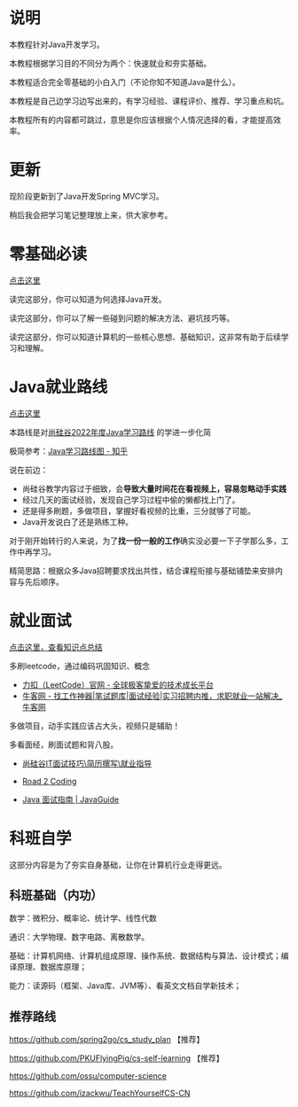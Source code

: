 # 说明

本教程针对Java开发学习。

本教程根据学习目的不同分为两个：快速就业和夯实基础。

本教程适合完全零基础的小白入门（不论你知不知道Java是什么）。

本教程是自己边学习边写出来的，有学习经验、课程评价、推荐、学习重点和坑。

本教程所有的内容都可跳过，意思是你应该根据个人情况选择的看，才能提高效率。

# 更新

现阶段更新到了Java开发Spring MVC学习。

稍后我会把学习笔记整理放上来，供大家参考。

# 零基础必读

[点击这里](./note/zero.md)

读完这部分，你可以知道为何选择Java开发。

读完这部分，你可以了解一些碰到问题的解决方法、避坑技巧等。

读完这部分，你可以知道计算机的一些核心思想、基础知识，这非常有助于后续学习和理解。

# Java就业路线

[点击这里](./note/job.md)

本路线是对[尚硅谷2022年度Java学习路线](https://www.bilibili.com/read/cv5216534) 的学进一步化简

极简参考：[Java学习路线图 - 知乎](https://zhuanlan.zhihu.com/p/84032726)

说在前边：

- 尚硅谷教学内容过于细致，会**导致大量时间花在看视频上，容易忽略动手实践**
- 经过几天的面试经验，发现自己学习过程中偷的懒都找上门了。
- 还是得多刷题，多做项目，掌握好看视频的比重，三分就够了可能。
- Java开发说白了还是熟练工种。

对于刚开始转行的人来说，为了**找一份一般的工作**确实没必要一下子学那么多，工作中再学习。

精简思路：根据众多Java招聘要求找出共性，结合课程衔接与基础铺垫来安排内容与先后顺序。

# 就业面试

[点击这里，查看知识点总结](./interview/readme.md)

多刷leetcode，通过编码巩固知识、概念

- [力扣（LeetCode）官网 - 全球极客挚爱的技术成长平台](https://leetcode-cn.com/)
- [牛客网 - 找工作神器|笔试题库|面试经验|实习招聘内推，求职就业一站解决_牛客网](https://www.nowcoder.com/exam/oj)

多做项目，动手实践应该占大头，视频只是辅助！

多看面经，刷面试题和背八股。

- [尚硅谷IT面试技巧\简历撰写\就业指导](https://www.bilibili.com/video/BV1o4411p7An)

- [Road 2 Coding](https://r2coding.com/#/README)
- [Java 面试指南 | JavaGuide](https://javaguide.cn/)

# 科班自学

这部分内容是为了夯实自身基础，让你在计算机行业走得更远。

## 科班基础（内功）

数学：微积分、概率论、统计学、线性代数

通识：大学物理、数字电路、离散数学。

基础：计算机网络、计算机组成原理、操作系统、数据结构与算法、设计模式；编译原理、数据库原理；

能力：读源码（框架、Java库、JVM等）、看英文文档自学新技术；

## 推荐路线

https://github.com/spring2go/cs_study_plan	【推荐】

https://github.com/PKUFlyingPig/cs-self-learning	【推荐】

https://github.com/ossu/computer-science

https://github.com/izackwu/TeachYourselfCS-CN

